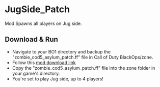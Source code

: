 # JugSide_Patch
 Mod Spawns all players on Jug side. 
 ## Download & Run
 - Navigate to your BO1 directory and backup the "zombie_cod5_asylum_patch.ff" file in Call of Duty BlackOps/zone.   
 - Follow this [mod download link](https://uoguelphca-my.sharepoint.com/:u:/g/personal/mbahgat_uoguelph_ca/EZBEiul7URZPuNlIZKtMR4MBe1uzLMHPWRJbEvBzbHs-Jg?e=oGWvvF)
 - Copy the "zombie_cod5_asylum_patch.ff" file into the zone folder in your game's directory. 
 - You're set to play Jug side, up to 4 players!
